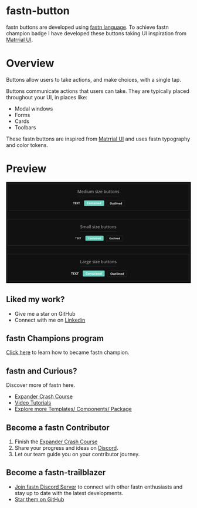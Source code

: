 # fastn-button

fastn buttons are developed using [fastn language](https://fastn.com/). To achieve fastn champion badge I have developed these buttons taking UI inspiration from [Matrrial UI](https://mui.com/material-ui/react-button/).

# Overview

Buttons allow users to take actions, and make choices, with a single tap.

Buttons communicate actions that users can take. They are typically placed
throughout your UI, in places like:

- Modal windows
- Forms
- Cards
- Toolbars

These fastn buttons are inspired from [Matrrial UI](https://mui.com/material-ui/react-button/) and uses fastn typography and color tokens. 


# Preview

![fastn-buttons](.github/assets/fastn-button.png)

## Liked my work? 
- Give me a star on GitHub
- Connect with me on [Linkedin](https://www.linkedin.com/in/ganesh-s-891174ab/)

## fastn Champions program

[Click here](https://fastn.com/champion-program/) to learn how to became fastn champion.


## fastn and Curious?

Discover more of fastn here.

- [Expander Crash Course](https://fastn.com/expander/)
- [Video Tutorials](https://fastn.com/expander/hello-world/-/build/)
- [Explore more Templates/ Components/ Package](https://fastn.com/featured/)

## Become a fastn Contributor

1.  Finish the [Expander Crash Course](https://fastn.com/expander/)
2.  Share your progress and ideas on [Discord](https://discord.gg/bucrdvptYd).
3.  Let our team guide you on your contributor journey.

## Become a fastn-trailblazer

- [Join fastn Discord Server](https://discord.gg/bucrdvptYd) to connect with other fastn enthusiasts and stay up to date with the latest developments.
- [Star them on GitHub](https://github.com/fastn-stack/fastn/)
